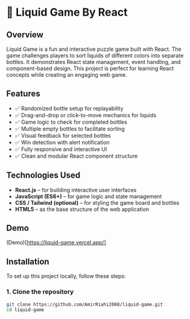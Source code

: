 # 🧪 Liquid Game By React

## Overview

Liquid Game is a fun and interactive puzzle game built with React. The game challenges players to sort liquids of different colors into separate bottles. It demonstrates React state management, event handling, and component-based design. This project is perfect for learning React concepts while creating an engaging web game.

## Features

* ✅ Randomized bottle setup for replayability
* ✅ Drag-and-drop or click-to-move mechanics for liquids
* ✅ Game logic to check for completed bottles
* ✅ Multiple empty bottles to facilitate sorting
* ✅ Visual feedback for selected bottles
* ✅ Win detection with alert notification
* ✅ Fully responsive and interactive UI
* ✅ Clean and modular React component structure

## Technologies Used

* **React.js** – for building interactive user interfaces
* **JavaScript (ES6+)** – for game logic and state management
* **CSS / Tailwind (optional)** – for styling the game board and bottles
* **HTML5** – as the base structure of the web application

## Demo
(Demo)[https://liquid-game.vercel.app/]
## Installation

To set up this project locally, follow these steps:

### 1. Clone the repository

```bash
git clone https://github.com/AmirRiahi2008/liquid-game.git
cd liquid-game
